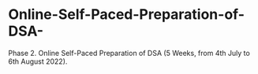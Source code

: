 # Online-Self-Paced-Preparation-of-DSA-
Phase 2. Online Self-Paced Preparation of DSA (5 Weeks, from 4th July to 6th August 2022).
